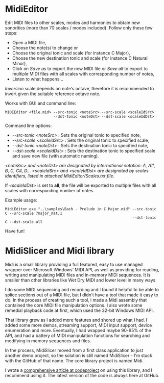 # MidiEditor

Edit MIDI files to other scales, modes and harmonies to obtain new sonorities (more than 70 scales / modes included). Follow only these few steps:
 * Open a MIDI file,
 * Choose the note(s) to change or
 * Choose the original tonic and scale (for instance C Major),
 * Choose the new destination tonic and scale (for instance C Natural Minor),
 * Click on _Save as_ to export the new MIDI file or  _Save all_ to export to multiple MIDI files with all scales with corresponding number of notes,
 * Listen to what happens...

_Inversion_ scale depends on note's octave, therefore it is recommended to invert given the suitable reference octave note.

Works with GUI and command line:
```
MIDIEditor <file.mid> --src-tonic <noteSrc> --src-scale <scaleIdSrc>
                      --dst-tonic <noteDst> --dst-scale <scaleIdDst>
```

Command line options:
 * *--src-tonic \<noteSrc\>* : Sets the original tonic to specified note,
 * *--src-scale \<scaleIdSrc\>* : Sets the original tonic to specified scale,
 * *--dst-tonic \<noteDst\>* : Sets the destination tonic to specified note,
 * *--dst-scale \<scaleIdDst\>* : Sets the destination tonic to specified scale and save new file (with automatic naming).

_\<noteSrc\> and \<noteDst\> are designated by international notation: A, A#, B, C, C#, D..._
_\<scaleIdSrc\> and \<scaleIdDst\> are designated by scales identifiers, listed in attached MidiEditor/Scales.txt file._

If _\<scaleIdDst\>_ is set to **all**, the file will be exported to multiple files with all scales with corresponding number of notes.

Example usage:
```
MidiEditor.exe "..\samples\Bach - Prelude in C Major.mid" --src-tonic C --src-scale 7major_nat,1
                                                          --dst-tonic C --dst-scale all
```


Have fun!


# MidiSlicer and Midi library

Midi is a small library providing a full featured, easy to use managed wrapper over Microsoft Windows' MIDI API, as well as providing for reading, writing and manipulating MIDI files and in-memory MIDI sequences. It is smaller than other libraries like Wet Dry MIDI and lower level in many ways.

I do some MIDI sequencing and recording and I found it helpful to be able to splice sections out of a MIDI file, but I didn't have a tool that made it easy to do. In the process of creating such a tool, I made a Midi assembly that contained the core MIDI file manipulation options. I also wrote some remedial playback code at first, which used the 32-bit Windows MIDI API.

That library grew as I added more features and shored up what I had. I added some more demos, streaming support, MIDI input support, device enumeration and more. Eventually, I had wrapped maybe 90-95% of the API, and had a battery of MIDI manipulation functions for searching and modifying in memory sequences and files.

In the process, MidiSlicer moved from a first class application to just another demo project, so the solution is still named MidiSlicer - I'm stuck with the GitHub of that name. The core library project is named Midi.

I wrote a [comprehensive article at codeproject](https://www.codeproject.com/Articles/5272315/Midi-A-Windows-MIDI-Library-in-Csharp) on using this library, and I recommend using it. The latest version of the code is always here at GitHub.
